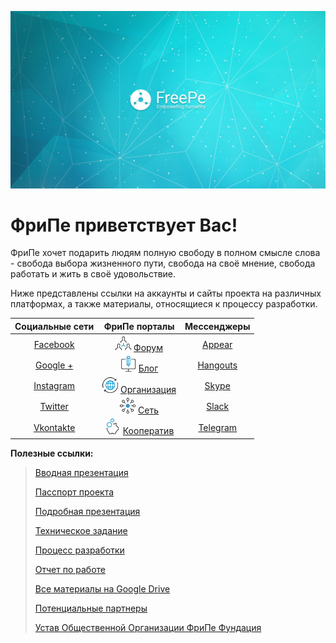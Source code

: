 ![](../images/Banner_2.jpg)

# ФриПе приветствует Вас!

ФриПе хочет подарить людям полную свободу в полном смысле слова - свобода выбора жизненного пути, свобода на своё мнение, свобода работать и жить в своё удовольствие.

Ниже представлены ссылки на аккаунты и сайты проекта на различных платформах, а также материалы, относящиеся к процессу разработки.

| **Социальные сети** | **ФриПе порталы** | **Мессенджеры** |
| :---: | :---: | :---: |
| [Facebook](https://fb.com/freepe.org) | ![](../images/networking.png) [Форум](http://forum.freepe.org) | [Appear](https://appear.in/freepe) |
| [Google +](https://plus.google.com/106815883580854777966) | ![](../images/computer.png) [Блог](http://blog.freepe.org) | [Hangouts](https://hangouts.google.com/group/i8VCXO4OI49sQNo12) |
| [Instagram](https://www.instagram.com/freepe_org/) | ![Organization](../images/worldwide.png) [Организация](https://freepe.org) | [Skype](https://join.skype.com/jQDP4cDrLKtf) |
| [Twitter](https://twitter.com/freepe_org) | ![Network](../images/ellipse.png) [Сеть](http://freepe.net) | [Slack](https://freepe.slack.com/messages/@freepe/) |
| [Vkontakte](https://vk.com/freepe_org) | ![Cooperative](../images/piggy-bank.png) [Кооператив](https://freepe.co) | [Telegram](https://telegram.me/FreePe) |

**Полезные ссылки:**

> [Вводная презентация](https://goo.gl/bxv33W)
>
> [Пасспорт проекта](https://docs.google.com/document/d/1GnrxdCtFMjPPS1eUxlDGbqEqOFm0PIk5tMNXN7Pmj38/edit?usp=sharing)
>
> [Подробная презентация](https://prezi.com/dhz0yujgcdhv/freepe-freedom-4-people/)
>
> [Техническое задание](https://goo.gl/SfUWTv)
>
> [Процесс разработки](https://pintask.me/board/vPsfuf2sawcaDyt6b)
>
> [Отчет по работе](https://goo.gl/ArDg5z)
>
> [Все материалы на Google Drive](https://drive.google.com/open?id=0B9mbBuJnN6tcdS1VSFQ5dEhOdkU)
>
> [Потенциальные партнеры](https://docs.google.com/spreadsheets/d/1CEjAu35q0bsh9CmuZq7L7WeW8r54ApLZhDELFaAUGcE/edit?usp=drive_web)
>
> [Устав Общественной Организации ФриПе Фундация](https://goo.gl/02pBT0)



